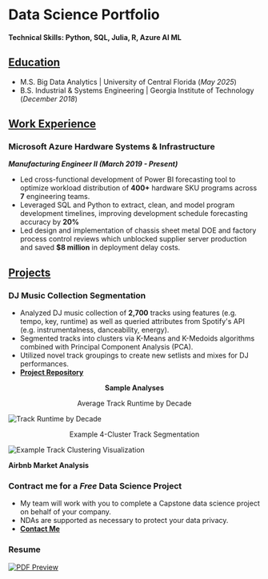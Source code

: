 
# Data Science Portfolio 

#### Technical Skills: Python, SQL, Julia, R, Azure AI ML  

## <ins> Education </ins>
- M.S. Big Data Analytics | University of Central Florida (_May 2025_)
- B.S. Industrial & Systems Engineering | Georgia Institute of Technology (_December 2018_)

## <ins> Work Experience  </ins>

### Microsoft Azure Hardware Systems & Infrastructure  
**_Manufacturing Engineer II (March 2019 - Present)_**
- Led cross-functional development of Power BI forecasting tool to optimize workload distribution of **400+** hardware SKU programs across **7** engineering teams.
- Leveraged SQL and Python to extract, clean, and model program development timelines, improving development schedule forecasting accuracy by **20%** 
- Led design and implementation of chassis sheet metal DOE and factory process control reviews which unblocked supplier server production and saved **$8 million** in deployment delay costs. 

## <ins> Projects </ins>
### DJ Music Collection Segmentation 
- Analyzed DJ music collection of **2,700** tracks using features (e.g. tempo, key, runtime) as well as queried attributes from Spotify's API  (e.g. instrumentalness, danceability, energy).
- Segmented tracks into clusters via K-Means and K-Medoids algorithms combined with Principal Component Analysis (PCA).
- Utilized novel track groupings to create new setlists and mixes for DJ performances.
- **[Project Repository](https://github.com/theafronautz/Music_Library_Clustering/tree/main)**

<p align="center">
    <strong>Sample Analyses</strong>
</p>  

<p align="center">
    Average Track Runtime by Decade 
</p>

![Track Runtime by Decade](https://github.com/the-afronautz/DS_portfolio/blob/main/assets/img/runtime%20by%20decade.png?raw=true)  

<p align="center">
    Example 4-Cluster Track Segmentation 
</p>  

![Example Track Clustering Visualization](https://github.com/the-afronautz/DS_portfolio/blob/main/assets/img/kmedoids%20clusters.png?raw=true)
	

**Airbnb Market Analysis** 

### Contract me for a _Free_ Data Science Project  
- My team will work with you to complete a Capstone data science project on behalf of your company.
- NDAs are supported as necessary to protect your data privacy.  
- **[Contact Me](mailto:fjohnson199517@outlook.com)**

### Resume
[![PDF Preview](https://github.com/the-afronautz/DS_portfolio/blob/main/assets/img/resume%20img%20preview.png)](https://github.com/the-afronautz/DS_portfolio/blob/main/%5BDRAFT%5D%20Frank%20Johnson%20Resume%20-%20Fall%2024.pdf)
